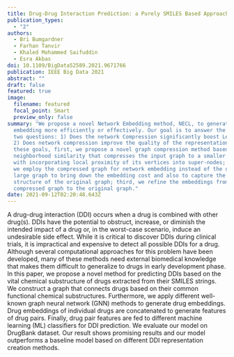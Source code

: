 ```yaml
---
title: Drug-Drug Interaction Prediction: a Purely SMILES Based Approach
publication_types:
  - "2"
authors:
  - Bri Bumgardner
  - Farhan Tanvir
  - Khaled Mohammed Saifuddin
  - Esra Akbas
doi: 10.1109/BigData52589.2021.9671766
publication: IEEE Big Data 2021
abstract: ""
draft: false
featured: true
image:
  filename: featured
  focal_point: Smart
  preview_only: false
summary: "We propose a novel Network Embedding method, NECL, to generate
  embedding more efficiently or effectively. Our goal is to answer the following
  two questions: 1) Does the network Compression significantly boost Learning?
  2) Does network compression improve the quality of the representation? For
  these goals, first, we propose a novel graph compression method based on the
  neighborhood similarity that compresses the input graph to a smaller graph
  with incorporating local proximity of its vertices into super-nodes; second,
  we employ the compressed graph for network embedding instead of the original
  large graph to bring down the embedding cost and also to capture the global
  structure of the original graph; third, we refine the embeddings from the
  compressed graph to the original graph."
date: 2021-09-12T02:20:48.643Z
---
```

A drug-drug interaction (DDI) occurs when a drug is combined with other drug(s). DDIs have the potential to obstruct, increase, or diminish the intended impact of a drug or, in the worst-case scenario, induce an undesirable side effect. While it is critical to discover DDIs during clinical trials, it is impractical and expensive to detect all possible DDIs for a drug. Although several computational approaches for this problem have been developed, many of these methods need external biomedical knowledge that makes them difficult to generalize to drugs in early development phase. In this paper, we propose a novel method for predicting DDIs based on the vital chemical substructure of drugs extracted from their SMILES strings. We construct a graph that connects drugs based on their common functional chemical substructures. Furthermore, we apply different well-known graph neural network (GNN) methods to generate drug embeddings. Drug embeddings of individual drugs are concatenated to generate features of drug pairs. Finally, drug pair features are fed to different machine learning (ML) classifiers for DDI prediction. We evaluate our model on DrugBank dataset. Our result shows promising results and our model outperforms a baseline model based on different DDI representation creation methods.
